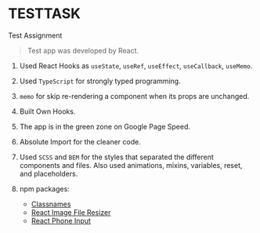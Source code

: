 # TESTTASK
Test Assignment

> Test app was developed by React.

1. Used React Hooks as `useState`, `useRef`, `useEffect`, `useCallback`, `useMemo`.

2. Used `TypeScript` for strongly typed programming.

3. `memo` for skip re-rendering a component when its props are unchanged.

4. Built Own Hooks.

5. The app is in the green zone on Google Page Speed.

6. Absolute Import for the cleaner code.

7. Used `SCSS` and `BEM` for the styles that separated the different components and files. Also used animations, mixins, variables, reset, and placeholders.

8. npm packages:
   - [Classnames](https://www.npmjs.com/package/classnames)
   - [React Image File Resizer](https://github.com/onurzorluer/react-image-file-resizer)
   - [React Phone Input](https://github.com/ua-opendata/react-phone-input)
